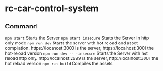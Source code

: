 # rc-car-control-system

## Command

`npm start` Starts the Server
`npm start insecure` Starts the Server in http only mode
`npm run dev` Starts the server with hot reload and asset compilation. https://locahost:3000 is the server, https://localhost:3001 the hot-reload version
`npm run dev -- -insecure` Starts the Server with hot reload http only. http://localhost:2999 is the server, http://localhost:3001 the hot reload version
`npm run build` Compiles the assets
